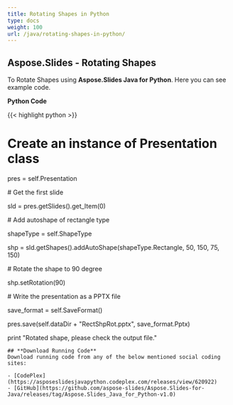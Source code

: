 ```yaml
---
title: Rotating Shapes in Python
type: docs
weight: 100
url: /java/rotating-shapes-in-python/
---
```


## **Aspose.Slides - Rotating Shapes**
To Rotate Shapes using **Aspose.Slides Java for Python**. Here you can see example code.

**Python Code**

{{< highlight python >}}

 # Create an instance of Presentation class

pres = self.Presentation

\# Get the first slide

sld = pres.getSlides().get_Item(0)

\# Add autoshape of rectangle type

shapeType = self.ShapeType

shp = sld.getShapes().addAutoShape(shapeType.Rectangle, 50, 150, 75, 150)

\# Rotate the shape to 90 degree

shp.setRotation(90)

\# Write the presentation as a PPTX file

save_format = self.SaveFormat()

pres.save(self.dataDir + "RectShpRot.pptx", save_format.Pptx)

print "Rotated shape, please check the output file."

```
## **Download Running Code**
Download running code from any of the below mentioned social coding sites:

- [CodePlex](https://asposeslidesjavapython.codeplex.com/releases/view/620922)
- [GitHub](https://github.com/aspose-slides/Aspose.Slides-for-Java/releases/tag/Aspose.Slides_Java_for_Python-v1.0)

